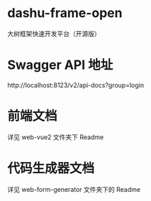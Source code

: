 # dashu-frame-open
大树框架快速开发平台（开源版）

# Swagger API 地址
http://localhost:8123/v2/api-docs?group=login

# 前端文档
详见 web-vue2 文件夹下 Readme

# 代码生成器文档
详见 web-form-generator 文件夹下的 Readme